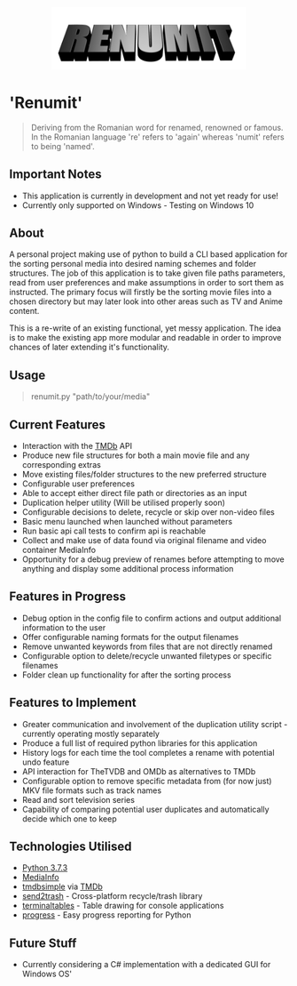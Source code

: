 <p align="center"><img src="https://github.com/henrybkr/renumit/blob/master/data/logo_1.png" width="350"></p>

# 'Renumit'
> Deriving from the Romanian word for renamed, renowned or famous. In the Romanian language 're' refers to 'again' whereas 'numit' refers to being 'named'.

## Important Notes
* This application is currently in development and not yet ready for use!
* Currently only supported on Windows - Testing on Windows 10

## About
A personal project making use of python to build a CLI based application for the sorting personal media into desired naming schemes and folder structures. The job of this application is to take given file paths parameters, read from user preferences and make assumptions in order to sort them as instructed. The primary focus will firstly be the sorting movie files into a chosen directory but may later look into other areas such as TV and Anime content.

This is a re-write of an existing functional, yet messy application. The idea is to make the existing app more modular and readable in order to improve chances of later extending it's functionality.

## Usage
> renumit.py "path/to/your/media"

## Current Features
* Interaction with the [TMDb](https://www.themoviedb.org/) API
* Produce new file structures for both a main movie file and any corresponding extras
* Move existing files/folder structures to the new preferred structure
* Configurable user preferences
* Able to accept either direct file path or directories as an input
* Duplication helper utility (Will be utilised properly soon)
* Configurable decisions to delete, recycle or skip over non-video files
* Basic menu launched when launched without parameters
* Run basic api call tests to confirm api is reachable
* Collect and make use of data found via original filename and video container MediaInfo
* Opportunity for a debug preview of renames before attempting to move anything and display some additional process information

## Features in Progress
* Debug option in the config file to confirm actions and output additional information to the user
* Offer configurable naming formats for the output filenames
* Remove unwanted keywords from files that are not directly renamed
* Configurable option to delete/recycle unwanted filetypes or specific filenames
* Folder clean up functionality for after the sorting process 

## Features to Implement
* Greater communication and involvement of the duplication utility script - currently operating mostly separately
* Produce a full list of required python libraries for this application
* History logs for each time the tool completes a rename with potential undo feature
* API interaction for TheTVDB and OMDb as alternatives to TMDb
* Configurable option to remove specific metadata from (for now just) MKV file formats such as track names
* Read and sort television series
* Capability of comparing potential user duplicates and automatically decide which one to keep

## Technologies Utilised
* [Python 3.7.3](https://www.python.org/)
* [MediaInfo](https://mediaarea.net/)
* [tmdbsimple](https://github.com/celiao/tmdbsimple) via [TMDb](https://www.themoviedb.org/)
* [send2trash](https://github.com/hsoft/send2trash) - Cross-platform recycle/trash library
* [terminaltables](https://github.com/Robpol86/terminaltables) - Table drawing for console applications
* [progress](https://github.com/verigak/progress) - Easy progress reporting for Python

## Future Stuff
* Currently considering a C# implementation with a dedicated GUI for Windows OS'